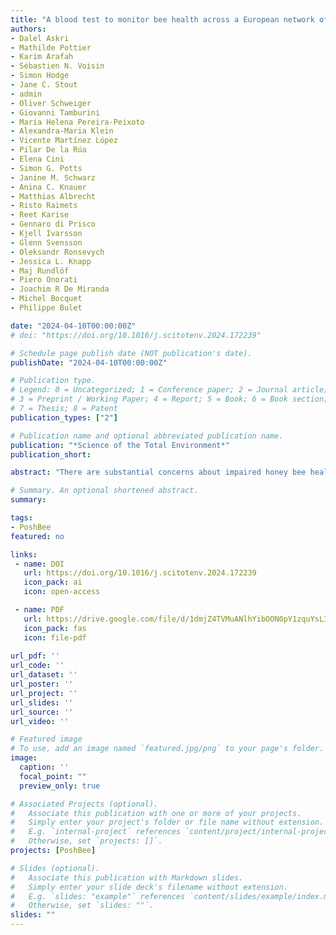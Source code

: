 ```yaml
---
title: "A blood test to monitor bee health across a European network of agricultural sites of different land-use by MALDI BeeTyping mass spectrometry" 
authors:
- Dalel Askri
- Mathilde Pottier
- Karim Arafah
- Sébastien N. Voisin
- Simon Hodge
- Jane C. Stout
- admin
- Oliver Schweiger
- Giovanni Tamburini
- Maria Helena Pereira-Peixoto
- Alexandra-Maria Klein
- Vicente Martínez López
- Pilar De la Rúa
- Elena Cini
- Simon G. Potts
- Janine M. Schwarz
- Anina C. Knauer
- Matthias Albrecht
- Risto Raimets
- Reet Karise
- Gennaro di Prisco
- Kjell Ivarsson
- Glenn Svensson
- Oleksandr Ronsevych
- Jessica L. Knapp
- Maj Rundlöf
- Piero Onorati
- Joachim R De Miranda
- Michel Bocquet
- Philippe Bulet

date: "2024-04-10T00:00:00Z"
# doi: "https://doi.org/10.1016/j.scitotenv.2024.172239"

# Schedule page publish date (NOT publication's date).
publishDate: "2024-04-10T00:00:00Z"

# Publication type.
# Legend: 0 = Uncategorized; 1 = Conference paper; 2 = Journal article;
# 3 = Preprint / Working Paper; 4 = Report; 5 = Book; 6 = Book section;
# 7 = Thesis; 8 = Patent
publication_types: ["2"]

# Publication name and optional abbreviated publication name.
publication: "*Science of the Total Environment*"
publication_short:

abstract: "There are substantial concerns about impaired honey bee health and colony losses due to several poorly understood factors. We used MALDI profiling (MALDI BeeTyping®) analysis to investigate how some environmental and management factors were related to the haemolymph peptidome (all peptides in the circulatory fluid), which reflects the immune status of Apis mellifera, under field conditions across Europe. Honey bees were exposed to varying environmental stressors across eight European countries totalling 128 agricultural sites, reflecting two different crop systems [oilseed rape (OSR) and apple (APP)]. Molecular signatures of haemolymph and the presence/absence of molecular-related ions of three immunity markers, namely the antimicrobial peptides (AMP) Apidaecin, Abaecin and Defensin-1, allowed discrimination of bee responses by country, crop type and site. However, many sites showed no significant signature related to the presence of AMP markers. Conversely, in Sweden (SWE), molecular ion intensities were very high, including those of the AMP markers. Even the lowest values were always higher than in other countries. Furthermore, all experimental sites in SWE expressed AMPs. A machine learning model was developed to discriminate the haemolymphs of bees from APP and OSR sites. The model was 90.6% accurate in identifying the crop type from the samples used to build the model. Overall, MALDI BeeTyping® on individual bee haemolymph represents an attractive and promising “blood test” for monitoring the impact of stressors on bee health at the landscape scale, thus providing policymakers with new monitoring and regulatory tools."

# Summary. An optional shortened abstract.
summary: 

tags:
- PoshBee
featured: no

links:
 - name: DOI
   url: https://doi.org/10.1016/j.scitotenv.2024.172239
   icon_pack: ai
   icon: open-access

 - name: PDF
   url: https://drive.google.com/file/d/1dmjZ4TVMuANlhYibOON0pY1zquYsLI1I/view?usp=drive_link
   icon_pack: fas
   icon: file-pdf
   
url_pdf: ''
url_code: ''
url_dataset: ''
url_poster: ''
url_project: ''
url_slides: ''
url_source: ''
url_video: ''

# Featured image
# To use, add an image named `featured.jpg/png` to your page's folder. 
image:
  caption: ''
  focal_point: ""
  preview_only: true

# Associated Projects (optional).
#   Associate this publication with one or more of your projects.
#   Simply enter your project's folder or file name without extension.
#   E.g. `internal-project` references `content/project/internal-project/index.md`.
#   Otherwise, set `projects: []`.
projects: [PoshBee]

# Slides (optional).
#   Associate this publication with Markdown slides.
#   Simply enter your slide deck's filename without extension.
#   E.g. `slides: "example"` references `content/slides/example/index.md`.
#   Otherwise, set `slides: ""`.
slides: ""
---
```


